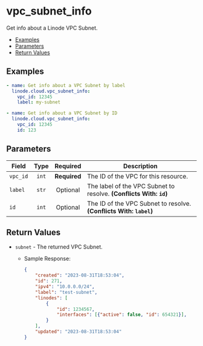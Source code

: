 # vpc_subnet_info

Get info about a Linode VPC Subnet.

- [Examples](#examples)
- [Parameters](#parameters)
- [Return Values](#return-values)

## Examples

```yaml
- name: Get info about a VPC Subnet by label
  linode.cloud.vpc_subnet_info:
    vpc_id: 12345
    label: my-subnet
```

```yaml
- name: Get info about a VPC Subnet by ID
  linode.cloud.vpc_subnet_info:
    vpc_id: 12345
    id: 123
```


## Parameters

| Field     | Type | Required | Description                                                                  |
|-----------|------|----------|------------------------------------------------------------------------------|
| `vpc_id` | <center>`int`</center> | <center>**Required**</center> | The ID of the VPC for this resource.   |
| `label` | <center>`str`</center> | <center>Optional</center> | The label of the VPC Subnet to resolve.  **(Conflicts With: `id`)** |
| `id` | <center>`int`</center> | <center>Optional</center> | The ID of the VPC Subnet to resolve.  **(Conflicts With: `label`)** |

## Return Values

- `subnet` - The returned VPC Subnet.

    - Sample Response:
        ```json
        {
            "created": "2023-08-31T18:53:04",
            "id": 271,
            "ipv4": "10.0.0.0/24",
            "label": "test-subnet",
            "linodes": [
                {
                    "id": 1234567,
                    "interfaces": [{"active": false, "id": 654321}],
                }
            ],
            "updated": "2023-08-31T18:53:04"
        }
        ```


